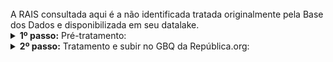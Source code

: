 <br> 
A RAIS consultada aqui é a não identificada tratada originalmente pela Base dos Dados e disponibilizada em seu datalake.
<br>


<details>
  <summary><b> 1º passo:</b> Pré-tratamento: </summary>

Acesso em:

[https://github.com/Republica-org/Ecossistema-dados/blob/main/pre_tratamento/tratamento_republica/Datalake/RAIS_vinculos_publicos.sql](https://github.com/Republica-org/Ecossistema-dados/blob/main/pre_tratamento/tratamento_republica/Datalake/RAIS_vinculos_publicos.sql) e [https://github.com/Republica-org/Ecossistema-dados/blob/main/pre_tratamento/tratamento_republica/Datalake/RAIS_vinculos_privados.sql](https://github.com/Republica-org/Ecossistema-dados/blob/main/pre_tratamento/tratamento_republica/Datalake/RAIS_vinculos_privados.sql)
</details>
<details>
  <summary><b> 2º passo:</b> Tratamento e subir no GBQ da República.org:</summary>

Acesso em:

[https://github.com/Republica-org/Ecossistema-dados/blob/main/tratamento_GBQ/perfil_remuneracao/RAIS_vinculos_publicos_privados.sql](https://github.com/Republica-org/Ecossistema-dados/blob/main/tratamento_GBQ/perfil_remuneracao/RAIS_vinculos_publicos_privados.sql)

</details>
